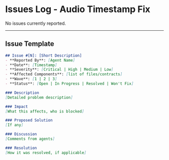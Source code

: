 # Issues Log - Audio Timestamp Fix

No issues currently reported.

---

## Issue Template

```markdown
## Issue #[N]: [Short Description]
- **Reported By**: [Agent Name]
- **Date**: [Timestamp]
- **Severity**: [Critical | High | Medium | Low]
- **Affected Components**: [list of files/contracts]
- **Wave**: [1 | 2 | 3]
- **Status**: [Open | In Progress | Resolved | Won't Fix]

### Description
[Detailed problem description]

### Impact
[What this affects, who is blocked]

### Proposed Solution
[If any]

### Discussion
[Comments from agents]

### Resolution
[How it was resolved, if applicable]
```
